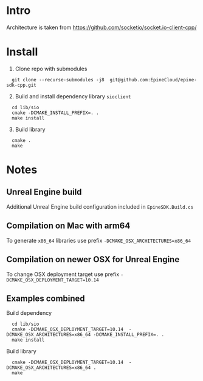 # Intro

Architecture is taken from https://github.com/socketio/socket.io-client-cpp/

# Install

1) Clone repo with submodules
```
  git clone --recurse-submodules -j8  git@github.com:EpineCloud/epine-sdk-cpp.git
```

2) Build and install dependency library `sioclient`

```
  cd lib/sio
  cmake -DCMAKE_INSTALL_PREFIX=. .
  make install
```

3) Build library
```
  cmake .
  make
```

# Notes

## Unreal Engine build

Additional Unreal Engine build configuration included in `EpineSDK.Build.cs`

## Compilation on Mac with arm64

To generate `x86_64` libraries use prefix `-DCMAKE_OSX_ARCHITECTURES=x86_64`

## Compilation on newer OSX for Unreal Engine

To change OSX deployment target use prefix `-DCMAKE_OSX_DEPLOYMENT_TARGET=10.14`


## Examples combined
Build dependency
```
  cd lib/sio
  cmake -DCMAKE_OSX_DEPLOYMENT_TARGET=10.14  -DCMAKE_OSX_ARCHITECTURES=x86_64 -DCMAKE_INSTALL_PREFIX=. .
  make install
```

Build library
```
  cmake -DCMAKE_OSX_DEPLOYMENT_TARGET=10.14  -DCMAKE_OSX_ARCHITECTURES=x86_64 .
  make
```
